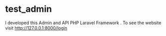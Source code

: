 # test_admin
I developed this Admin and API PHP Laravel Framework . To see the website visit http://127.0.0.1:8000/login
